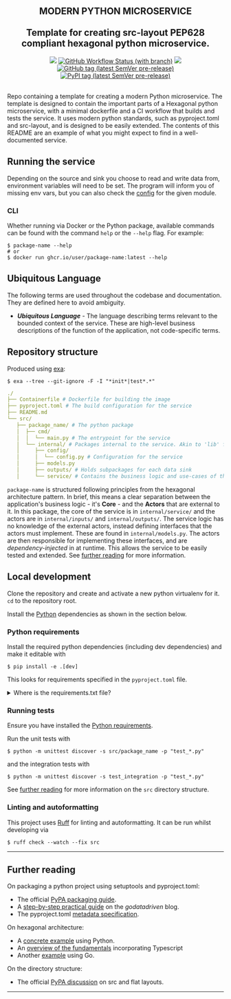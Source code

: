 <h2 align="center">
MODERN PYTHON MICROSERVICE
<br>
<br>
Template for creating src-layout PEP628 compliant hexagonal python microservice.</h2>

<div align="center">

<a href="https://github.com/devsjc/python-project-structure/graphs/contributors" alt="Contributors">
    <img src="https://img.shields.io/github/contributors/devsjc/python-project-structure?style=for-the-badge" /></a>
<a href="https://github.com/devsjc/python-project-structure/actions/workflows/ci.yml">
    <img alt="GitHub Workflow Status (with branch)" src="https://img.shields.io/github/actions/workflow/status/devsjc/python-project-structure/ci.yml?branch=main&style=for-the-badge"></a>
<a href="https://github.com/devsjc/python-project-structure/issues?q=is%3Aissue+is%3Aopen+sort%3Aupdated-desc">
    <img src="https://img.shields.io/github/issues/devsjc/python-project-structure?style=for-the-badge"></a>
<a href="https://github.com/devsjc/python-project-structure/tags">
    <img alt="GitHub tag (latest SemVer pre-release)" src="https://img.shields.io/github/v/tag/openclimatefix/package-name?include_prereleases&sort=semver&style=for-the-badge"></a>
<a href="https://pypi.org/project/package-name">
    <img alt="PyPI tag (latest SemVer pre-release)" src="https://img.shields.io/pypi/v/package-name?style=for-the-badge"></a>
</div>

<br>

Repo containing a template for creating a modern Python microservice. The template is designed to contain the important
parts of a Hexagonal python microservice, with a minimal dockerfile and a CI workflow that builds and tests the service.
It uses modern python standards, such as pyproject.toml and src-layout, and is designed to be easily extended. The
contents of this README are an example of what you might expect to find in a well-documented service.

## Running the service

Depending on the source and sink you choose to read and write data from, environment variables will need to be set.
The program will inform you of missing env vars, but you can also check the 
[config](src/nwp_consumer/internal/config/config.py) for the given module.

### CLI

Whether running via Docker or the Python package, available commands can be found with the command `help` or the 
`--help` flag. For example:

```shell
$ package-name --help
# or
$ docker run ghcr.io/user/package-name:latest --help
```

## Ubiquitous Language

The following terms are used throughout the codebase and documentation. They are defined here to avoid ambiguity.

- ***Ubiquitous Language*** - The language describing terms relevant to the bounded context of the service. These are
 high-level business descriptions of the function of the application, not code-specific terms.


## Repository structure

Produced using [exa](https://github.com/ogham/exa):
```shell
$ exa --tree --git-ignore -F -I "*init*|test*.*"
```

```yml
./
├── Containerfile # Dockerfile for building the image
├── pyproject.toml # The build configuration for the service
├── README.md
└── src/
   ├── package_name/ # The python package
   │  ├── cmd/
   │  │  └── main.py # The entrypoint for the service
   │  └── internal/ # Packages internal to the service. Akin to 'lib' folder
   │     ├── config/
   │     │  └── config.py # Configuration for the service
   │     ├── models.py
   │     ├── outputs/ # Holds subpackages for each data sink
   │     └── service/ # Contains the business logic and use-cases of the application

```

`package-name` is structured following principles from the hexagonal architecture pattern. In brief, this means a clear 
separation between the application's business logic - it's **Core** - and the **Actors** that are external to it. In 
this package, the core of the service is in `internal/service/` and the actors are in `internal/inputs/` and 
`internal/outputs/`. The service logic has no knowledge of the external actors, instead defining interfaces that the 
actors must implement. These are found in `internal/models.py`. The actors are then responsible for implementing these 
interfaces, and are *dependency-injected* in at runtime. This allows the service to be easily tested and extended. See
[further reading](#further-reading) for more information.

## Local development

Clone the repository and create and activate a new python virtualenv for it. `cd` to the repository root.

Install the [Python](#python-requirements) dependencies as shown in the section
below.

### Python requirements

Install the required python dependencies (including dev dependencies) and make it editable with

```shell
$ pip install -e .[dev] 
```

This looks for requirements specified in the `pyproject.toml` file.

<details>
    <summary>Where is the requirements.txt file?</summary>

There is no `requirements.txt` file. Instead, the project uses setuptool's pyproject.toml integration to specify 
dependencies. This is a new feature of setuptools and pip, and is the 
[recommended way](https://packaging.python.org/en/latest/tutorials/packaging-projects/) to specify dependencies.
See [the setuptools guide](https://setuptools.pypa.io/en/latest/userguide/pyproject_config.html) and
[the PEP621 specification](https://packaging.python.org/en/latest/specifications/declaring-project-metadata)
for more information, as well as [Further Reading](#further-reading).
</details>

### Running tests

Ensure you have installed the [Python requirements](#python-requirements).

Run the unit tests with

```shell
$ python -m unittest discover -s src/package_name -p "test_*.py"
```

and the integration tests with

```shell
$ python -m unittest discover -s test_integration -p "test_*.py"
```

See [further reading](#further-reading) for more information on the `src` directory structure.


### Linting and autoformatting

This project uses [Ruff](https://github.com/charliemarsh/ruff) for linting and autoformatting.
It can be run whilst developing via

```shell
$ ruff check --watch --fix src
```


---

## Further reading

On packaging a python project using setuptools and pyproject.toml:
- The official [PyPA packaging guide](https://packaging.python.org/en/latest/tutorials/packaging-projects/).
- A [step-by-step practical guide](https://godatadriven.com/blog/a-practical-guide-to-setuptools-and-pyproject-toml/)
on the *godatadriven* blog.
- The pyproject.toml
[metadata specification](https://packaging.python.org/en/latest/specifications/declaring-project-metadata).

On hexagonal architecture:
- A [concrete example](https://medium.com/towards-data-engineering/a-concrete-example-of-the-hexagonal-architecture-in-python-d821213c6fb9)
using Python.
- An [overview of the fundamentals](https://medium.com/ssense-tech/hexagonal-architecture-there-are-always-two-sides-to-every-story-bc0780ed7d9c) 
incorporating Typescript 
- Another [example](https://medium.com/@matiasvarela/hexagonal-architecture-in-go-cfd4e436faa3) using Go.

On the directory structure:
- The official [PyPA discussion](https://packaging.python.org/en/latest/discussions/src-layout-vs-flat-layout/) on 
src and flat layouts.

---
